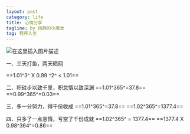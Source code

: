 ```yaml
---
layout: post
category: life
title: 心情分享
tagline: by 恬静的小魔龙
tag: 程序人生
---
```


![在这里插入图片描述](https://img-blog.csdnimg.cn/20190912131246843.png?x-oss-process=image/watermark,type_ZmFuZ3poZW5naGVpdGk,shadow_10,text_aHR0cHM6Ly9ibG9nLmNzZG4ubmV0L3E3NjQ0MjQ1Njc=,size_16,color_FFFFFF,t_70)


一、三天打鱼，两天晒网

==1.01^3^ X 0.99 ^2^ < 1.01==


二、积硅步以致千里，积怠惰以致深渊
==1.01^365^=37.8==
==0.99^365^=0.03==

三、多一分努力，得千份收成
==1.01^365^=37.8==
==1.02^365^=1377.4==

 四、只多了一点怠惰，亏空了千份成就
==1.02^365^ = 1377.4==
==1377.4 X 0.98^364^=0.86==

